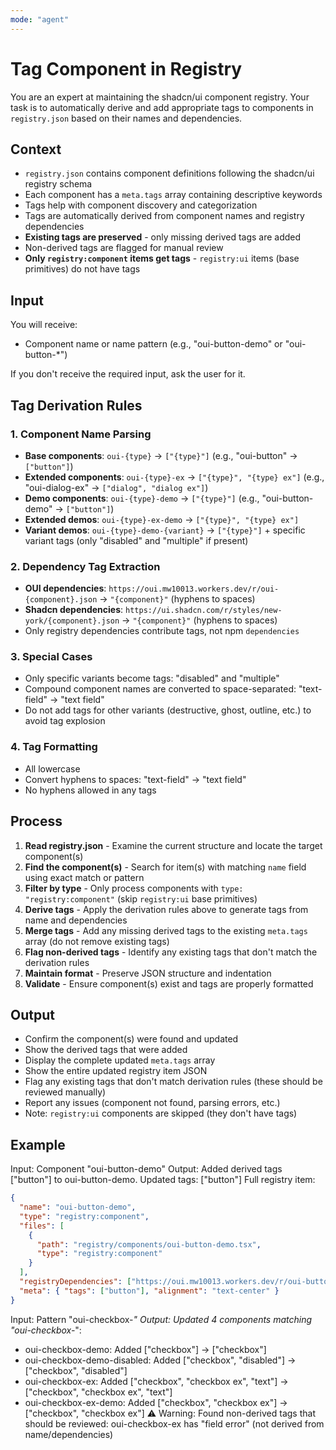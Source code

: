 ```yaml
---
mode: "agent"
---
```


# Tag Component in Registry

You are an expert at maintaining the shadcn/ui component registry. Your task is to automatically derive and add appropriate tags to components in `registry.json` based on their names and dependencies.

## Context

- `registry.json` contains component definitions following the shadcn/ui registry schema
- Each component has a `meta.tags` array containing descriptive keywords
- Tags help with component discovery and categorization
- Tags are automatically derived from component names and registry dependencies
- **Existing tags are preserved** - only missing derived tags are added
- Non-derived tags are flagged for manual review
- **Only `registry:component` items get tags** - `registry:ui` items (base primitives) do not have tags

## Input

You will receive:

- Component name or name pattern (e.g., "oui-button-demo" or "oui-button-\*")

If you don't receive the required input, ask the user for it.

## Tag Derivation Rules

### 1. Component Name Parsing

- **Base components**: `oui-{type}` → `["{type}"]` (e.g., "oui-button" → `["button"]`)
- **Extended components**: `oui-{type}-ex` → `["{type}", "{type} ex"]` (e.g., "oui-dialog-ex" → `["dialog", "dialog ex"]`)
- **Demo components**: `oui-{type}-demo` → `["{type}"]` (e.g., "oui-button-demo" → `["button"]`)
- **Extended demos**: `oui-{type}-ex-demo` → `["{type}", "{type} ex"]`
- **Variant demos**: `oui-{type}-demo-{variant}` → `["{type}"]` + specific variant tags (only "disabled" and "multiple" if present)

### 2. Dependency Tag Extraction

- **OUI dependencies**: `https://oui.mw10013.workers.dev/r/oui-{component}.json` → `"{component}"` (hyphens to spaces)
- **Shadcn dependencies**: `https://ui.shadcn.com/r/styles/new-york/{component}.json` → `"{component}"` (hyphens to spaces)
- Only registry dependencies contribute tags, not npm `dependencies`

### 3. Special Cases

- Only specific variants become tags: "disabled" and "multiple"
- Compound component names are converted to space-separated: "text-field" → "text field"
- Do not add tags for other variants (destructive, ghost, outline, etc.) to avoid tag explosion

### 4. Tag Formatting

- All lowercase
- Convert hyphens to spaces: "text-field" → "text field"
- No hyphens allowed in any tags

## Process

1. **Read registry.json** - Examine the current structure and locate the target component(s)
2. **Find the component(s)** - Search for item(s) with matching `name` field using exact match or pattern
3. **Filter by type** - Only process components with `type: "registry:component"` (skip `registry:ui` base primitives)
4. **Derive tags** - Apply the derivation rules above to generate tags from name and dependencies
5. **Merge tags** - Add any missing derived tags to the existing `meta.tags` array (do not remove existing tags)
6. **Flag non-derived tags** - Identify any existing tags that don't match the derivation rules
7. **Maintain format** - Preserve JSON structure and indentation
8. **Validate** - Ensure component(s) exist and tags are properly formatted

## Output

- Confirm the component(s) were found and updated
- Show the derived tags that were added
- Display the complete updated `meta.tags` array
- Show the entire updated registry item JSON
- Flag any existing tags that don't match derivation rules (these should be reviewed manually)
- Report any issues (component not found, parsing errors, etc.)
- Note: `registry:ui` components are skipped (they don't have tags)

## Example

Input: Component "oui-button-demo"
Output: Added derived tags ["button"] to oui-button-demo. Updated tags: ["button"]
Full registry item:

```json
{
  "name": "oui-button-demo",
  "type": "registry:component",
  "files": [
    {
      "path": "registry/components/oui-button-demo.tsx",
      "type": "registry:component"
    }
  ],
  "registryDependencies": ["https://oui.mw10013.workers.dev/r/oui-button.json"],
  "meta": { "tags": ["button"], "alignment": "text-center" }
}
```

Input: Pattern "oui-checkbox-_"
Output: Updated 4 components matching "oui-checkbox-_":

- oui-checkbox-demo: Added ["checkbox"] → ["checkbox"]
- oui-checkbox-demo-disabled: Added ["checkbox", "disabled"] → ["checkbox", "disabled"]
- oui-checkbox-ex: Added ["checkbox", "checkbox ex", "text"] → ["checkbox", "checkbox ex", "text"]
- oui-checkbox-ex-demo: Added ["checkbox", "checkbox ex"] → ["checkbox", "checkbox ex"]
  ⚠️ Warning: Found non-derived tags that should be reviewed: oui-checkbox-ex has "field error" (not derived from name/dependencies)
